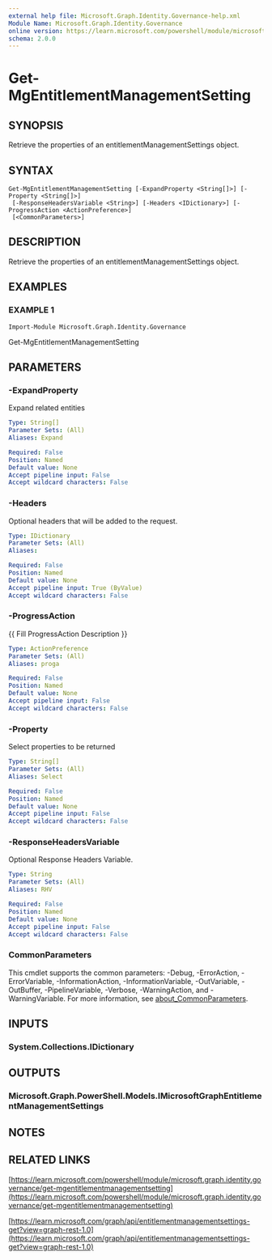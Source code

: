 ```yaml
---
external help file: Microsoft.Graph.Identity.Governance-help.xml
Module Name: Microsoft.Graph.Identity.Governance
online version: https://learn.microsoft.com/powershell/module/microsoft.graph.identity.governance/get-mgentitlementmanagementsetting
schema: 2.0.0
---
```


# Get-MgEntitlementManagementSetting

## SYNOPSIS
Retrieve the properties of an entitlementManagementSettings object.

## SYNTAX

```
Get-MgEntitlementManagementSetting [-ExpandProperty <String[]>] [-Property <String[]>]
 [-ResponseHeadersVariable <String>] [-Headers <IDictionary>] [-ProgressAction <ActionPreference>]
 [<CommonParameters>]
```

## DESCRIPTION
Retrieve the properties of an entitlementManagementSettings object.

## EXAMPLES

### EXAMPLE 1
```
Import-Module Microsoft.Graph.Identity.Governance
```

Get-MgEntitlementManagementSetting

## PARAMETERS

### -ExpandProperty
Expand related entities

```yaml
Type: String[]
Parameter Sets: (All)
Aliases: Expand

Required: False
Position: Named
Default value: None
Accept pipeline input: False
Accept wildcard characters: False
```

### -Headers
Optional headers that will be added to the request.

```yaml
Type: IDictionary
Parameter Sets: (All)
Aliases:

Required: False
Position: Named
Default value: None
Accept pipeline input: True (ByValue)
Accept wildcard characters: False
```

### -ProgressAction
{{ Fill ProgressAction Description }}

```yaml
Type: ActionPreference
Parameter Sets: (All)
Aliases: proga

Required: False
Position: Named
Default value: None
Accept pipeline input: False
Accept wildcard characters: False
```

### -Property
Select properties to be returned

```yaml
Type: String[]
Parameter Sets: (All)
Aliases: Select

Required: False
Position: Named
Default value: None
Accept pipeline input: False
Accept wildcard characters: False
```

### -ResponseHeadersVariable
Optional Response Headers Variable.

```yaml
Type: String
Parameter Sets: (All)
Aliases: RHV

Required: False
Position: Named
Default value: None
Accept pipeline input: False
Accept wildcard characters: False
```

### CommonParameters
This cmdlet supports the common parameters: -Debug, -ErrorAction, -ErrorVariable, -InformationAction, -InformationVariable, -OutVariable, -OutBuffer, -PipelineVariable, -Verbose, -WarningAction, and -WarningVariable. For more information, see [about_CommonParameters](http://go.microsoft.com/fwlink/?LinkID=113216).

## INPUTS

### System.Collections.IDictionary
## OUTPUTS

### Microsoft.Graph.PowerShell.Models.IMicrosoftGraphEntitlementManagementSettings
## NOTES

## RELATED LINKS

[https://learn.microsoft.com/powershell/module/microsoft.graph.identity.governance/get-mgentitlementmanagementsetting](https://learn.microsoft.com/powershell/module/microsoft.graph.identity.governance/get-mgentitlementmanagementsetting)

[https://learn.microsoft.com/graph/api/entitlementmanagementsettings-get?view=graph-rest-1.0](https://learn.microsoft.com/graph/api/entitlementmanagementsettings-get?view=graph-rest-1.0)























